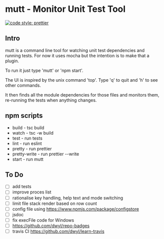 # mutt - Monitor Unit Test Tool

[![code style: prettier](https://img.shields.io/badge/code_style-prettier-ff69b4.svg?style=flat-square)](https://github.com/prettier/prettier)

## Intro

mutt is a command line tool for watching unit test dependencies and running tests. For now it uses mocha but the intention is to make that a plugin.

To run it just type 'mutt' or 'npm start'.

The UI is inspired by the unix command 'top'. Type 'q' to quit and 'h' to see other commands.

It then finds all the module dependencies for those files and monitors them, re-running the tests when anything changes.
## npm scripts

- build - tsc build
- watch - tsc -w build
- test - run tests
- lint - run eslint
- pretty - run prettier
- pretty-write - run prettier --write
- start - run mutt

## To Do
- [ ] add tests
- [ ] improve proces list
- [ ] rationalise key handling, help text and mode switching
- [ ] limit file stack render based on row count
- [ ] config file using https://www.npmjs.com/package/configstore
- [ ] jsdoc
- [ ] fix execFile code for Windows
- [ ] https://github.com/dwyl/repo-badges
- [ ] travis CI https://github.com/dwyl/learn-travis 